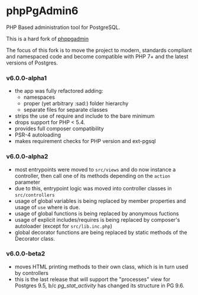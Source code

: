 # phpPgAdmin6

PHP Based administration tool for PostgreSQL. 

This is a hard fork of [phppgadmin](https://github.com/phppgadmin/phppgadmin) 

The focus of this fork is to move the project to modern, standards compliant and namespaced code and become compatible with PHP 7+ and the latest versions of Postgres.

### v6.0.0-alpha1

- the app was fully refactored adding:
    - namespaces
    - proper (yet arbitrary :sad:) folder hierarchy
    - separate files for separate classes
- strips the use of require and include to the bare minimum
- drops support for PHP < 5.4.
- provides full composer compatibility
- PSR-4 autoloading
- makes requirement checks for PHP version and ext-pgsql


### v6.0.0-alpha2

- most entrypoints were moved to `src/views` and do now instance a controller, then call one of its methods depending on the `action` parameter
- due to this, entrypoint logic was moved into controller classes in  `src/controllers`
- usage of global variables is being replaced by member properties and usage of `use` where is due.
- usage of global functions is being replaced by anonymous fuctions 
- usage of explicit includes/requires is being replaced by composer's autoloader (except for `src/lib.inc.php`)
- global decorator functions are being replaced by static methods of the Decorator class. 

### v6.0.0-beta2

- moves HTML printing methods to their own class, which is in turn used by controllers
- this is the last release that will support the "processes" view for Postgres 9.5, b/c *pg_stat_activity* has changed its structure in PG 9.6.